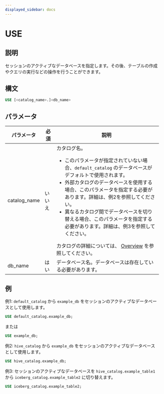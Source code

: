 ```yaml
---
displayed_sidebar: docs
---
```


# USE

## 説明

セッションのアクティブなデータベースを指定します。その後、テーブルの作成やクエリの実行などの操作を行うことができます。

## 構文

```SQL
USE [<catalog_name>.]<db_name>
```

## パラメータ

| **パラメータ** | **必須** | **説明**                                              |
| ------------- | -------- | ----------------------------------------------------- |
| catalog_name  | いいえ   | カタログ名。<ul><li>このパラメータが指定されていない場合、`default_catalog` のデータベースがデフォルトで使用されます。</li><li>外部カタログのデータベースを使用する場合、このパラメータを指定する必要があります。詳細は、例2を参照してください。</li><li>異なるカタログ間でデータベースを切り替える場合、このパラメータを指定する必要があります。詳細は、例3を参照してください。</li></ul>カタログの詳細については、 [Overview](../../../data_source/catalog/catalog_overview.md) を参照してください。 |
| db_name       | はい     | データベース名。データベースは存在している必要があります。 |

## 例

例1: `default_catalog` から `example_db` をセッションのアクティブなデータベースとして使用します。

```SQL
USE default_catalog.example_db;
```

または

```SQL
USE example_db;
```

例2: `hive_catalog` から `example_db` をセッションのアクティブなデータベースとして使用します。

```SQL
USE hive_catalog.example_db;
```

例3: セッションのアクティブなデータベースを `hive_catalog.example_table1` から `iceberg_catalog.example_table2` に切り替えます。

```SQL
USE iceberg_catalog.example_table2;
```